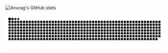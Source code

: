 
![Anurag's GitHub stats](https://github-readme-stats.vercel.app/api?username=Cornsigliere&show_icons=true&theme=radical)

![snake gif](https://github.com/Cornsigliere/Cornsigliere/blob/output/github-contribution-grid-snake-dark.svg?palette=github-dark)
